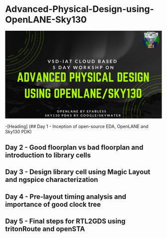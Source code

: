 # Advanced-Physical-Design-using-OpenLANE-Sky130

![](Images_Day_1/Advanced-Physical-Design-using-OpenLANE_Sky130_1.png)



-[Heading] (## Day 1 - Inception of open-source EDA, OpenLANE and Sky130 PDK)
 

## Day 2 - Good floorplan vs bad floorplan and introduction to library cells
## Day 3 - Design library cell using Magic Layout and ngspice characterization
## Day 4 - Pre-layout timing analysis and importance of good clock tree
## Day 5 - Final steps for RTL2GDS using tritonRoute and openSTA
